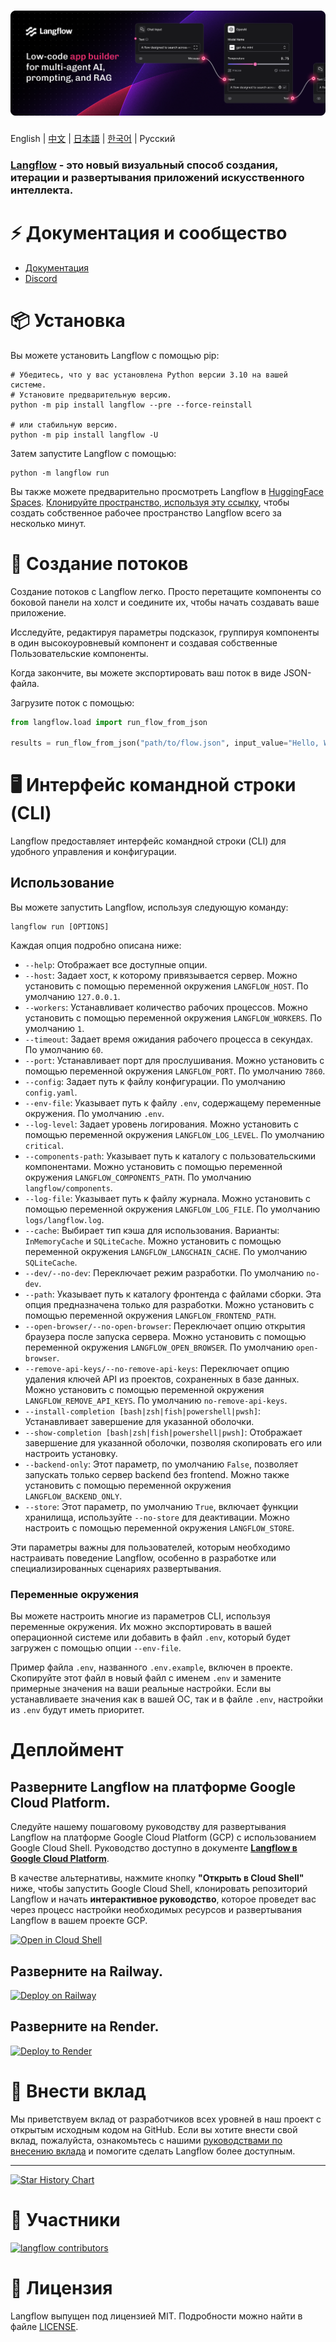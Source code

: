 <!-- markdownlint-disable MD030 -->

# [![Langflow](https://github.com/langflow-ai/langflow/blob/dev/docs/static/img/hero.png)](https://www.langflow.org)

English | [中文](./README-ZH.md) | [日本語](./README-JA.md) | [한국어](./README-KR.md) | Русский

### [Langflow](https://www.langflow.org) - это новый визуальный способ создания, итерации и развертывания приложений искусственного интеллекта.

# ⚡️ Документация и сообщество

- [Документация](https://docs.langflow.org)
- [Discord](https://discord.com/invite/EqksyE2EX9)

# 📦 Установка

Вы можете установить Langflow с помощью pip:

```shell
# Убедитесь, что у вас установлена Python версии 3.10 на вашей системе.
# Установите предварительную версию.
python -m pip install langflow --pre --force-reinstall

# или стабильную версию.
python -m pip install langflow -U
```

Затем запустите Langflow с помощью:

```shell
python -m langflow run
```

Вы также можете предварительно просмотреть Langflow в [HuggingFace Spaces](https://huggingface.co/spaces/Langflow/Langflow-Preview). [Клонируйте пространство, используя эту ссылку](https://huggingface.co/spaces/Langflow/Langflow-Preview?duplicate=true), чтобы создать собственное рабочее пространство Langflow всего за несколько минут.

# 🎨 Создание потоков

Создание потоков с Langflow легко. Просто перетащите компоненты со боковой панели на холст и соедините их, чтобы начать создавать ваше приложение.

Исследуйте, редактируя параметры подсказок, группируя компоненты в один высокоуровневый компонент и создавая собственные Пользовательские компоненты.

Когда закончите, вы можете экспортировать ваш поток в виде JSON-файла.

Загрузите поток с помощью:

```python
from langflow.load import run_flow_from_json

results = run_flow_from_json("path/to/flow.json", input_value="Hello, World!")
```

# 🖥️ Интерфейс командной строки (CLI)

Langflow предоставляет интерфейс командной строки (CLI) для удобного управления и конфигурации.

## Использование

Вы можете запустить Langflow, используя следующую команду:

```shell
langflow run [OPTIONS]
```

Каждая опция подробно описана ниже:

- `--help`: Отображает все доступные опции.
- `--host`: Задает хост, к которому привязывается сервер. Можно установить с помощью переменной окружения `LANGFLOW_HOST`. По умолчанию `127.0.0.1`.
- `--workers`: Устанавливает количество рабочих процессов. Можно установить с помощью переменной окружения `LANGFLOW_WORKERS`. По умолчанию `1`.
- `--timeout`: Задает время ожидания рабочего процесса в секундах. По умолчанию `60`.
- `--port`: Устанавливает порт для прослушивания. Можно установить с помощью переменной окружения `LANGFLOW_PORT`. По умолчанию `7860`.
- `--config`: Задает путь к файлу конфигурации. По умолчанию `config.yaml`.
- `--env-file`: Указывает путь к файлу `.env`, содержащему переменные окружения. По умолчанию `.env`.
- `--log-level`: Задает уровень логирования. Можно установить с помощью переменной окружения `LANGFLOW_LOG_LEVEL`. По умолчанию `critical`.
- `--components-path`: Указывает путь к каталогу с пользовательскими компонентами. Можно установить с помощью переменной окружения `LANGFLOW_COMPONENTS_PATH`. По умолчанию `langflow/components`.
- `--log-file`: Указывает путь к файлу журнала. Можно установить с помощью переменной окружения `LANGFLOW_LOG_FILE`. По умолчанию `logs/langflow.log`.
- `--cache`: Выбирает тип кэша для использования. Варианты: `InMemoryCache` и `SQLiteCache`. Можно установить с помощью переменной окружения `LANGFLOW_LANGCHAIN_CACHE`. По умолчанию `SQLiteCache`.
- `--dev/--no-dev`: Переключает режим разработки. По умолчанию `no-dev`.
- `--path`: Указывает путь к каталогу фронтенда с файлами сборки. Эта опция предназначена только для разработки. Можно установить с помощью переменной окружения `LANGFLOW_FRONTEND_PATH`.
- `--open-browser/--no-open-browser`: Переключает опцию открытия браузера после запуска сервера. Можно установить с помощью переменной окружения `LANGFLOW_OPEN_BROWSER`. По умолчанию `open-browser`.
- `--remove-api-keys/--no-remove-api-keys`: Переключает опцию удаления ключей API из проектов, сохраненных в базе данных. Можно установить с помощью переменной окружения `LANGFLOW_REMOVE_API_KEYS`. По умолчанию `no-remove-api-keys`.
- `--install-completion [bash|zsh|fish|powershell|pwsh]`: Устанавливает завершение для указанной оболочки.
- `--show-completion [bash|zsh|fish|powershell|pwsh]`: Отображает завершение для указанной оболочки, позволяя скопировать его или настроить установку.
- `--backend-only`: Этот параметр, по умолчанию `False`, позволяет запускать только сервер backend без frontend. Можно также установить с помощью переменной окружения `LANGFLOW_BACKEND_ONLY`.
- `--store`: Этот параметр, по умолчанию `True`, включает функции хранилища, используйте `--no-store` для деактивации. Можно настроить с помощью переменной окружения `LANGFLOW_STORE`.

Эти параметры важны для пользователей, которым необходимо настраивать поведение Langflow, особенно в разработке или специализированных сценариях развертывания.

### Переменные окружения

Вы можете настроить многие из параметров CLI, используя переменные окружения. Их можно экспортировать в вашей операционной системе или добавить в файл `.env`, который будет загружен с помощью опции `--env-file`.

Пример файла `.env`, названного `.env.example`, включен в проекте. Скопируйте этот файл в новый файл с именем `.env` и замените примерные значения на ваши реальные настройки. Если вы устанавливаете значения как в вашей ОС, так и в файле `.env`, настройки из `.env` будут иметь приоритет.

# Деплоймент

## Разверните Langflow на платформе Google Cloud Platform.

Следуйте нашему пошаговому руководству для развертывания Langflow на платформе Google Cloud Platform (GCP) с использованием Google Cloud Shell. Руководство доступно в документе [**Langflow в Google Cloud Platform**](GCP_DEPLOYMENT.md).

В качестве альтернативы, нажмите кнопку **"Открыть в Cloud Shell"** ниже, чтобы запустить Google Cloud Shell, клонировать репозиторий Langflow и начать **интерактивное руководство**, которое проведет вас через процесс настройки необходимых ресурсов и развертывания Langflow в вашем проекте GCP.

[![Open in Cloud Shell](https://gstatic.com/cloudssh/images/open-btn.svg)](https://console.cloud.google.com/cloudshell/open?git_repo=https://github.com/langflow-ai/langflow&working_dir=scripts/gcp&shellonly=true&tutorial=walkthroughtutorial_spot.md)

## Разверните на Railway.

[![Deploy on Railway](https://railway.app/button.svg)](https://railway.app/template/JMXEWp?referralCode=MnPSdg)

## Разверните на Render.

<a href="https://render.com/deploy?repo=https://github.com/langflow-ai/langflow/tree/main">
<img src="https://render.com/images/deploy-to-render-button.svg" alt="Deploy to Render" />
</a>

# 👋 Внести вклад

Мы приветствуем вклад от разработчиков всех уровней в наш проект с открытым исходным кодом на GitHub. Если вы хотите внести свой вклад, пожалуйста, ознакомьтесь с нашими [руководствами по внесению вклада](./CONTRIBUTING.md) и помогите сделать Langflow более доступным.

---

[![Star History Chart](https://api.star-history.com/svg?repos=langflow-ai/langflow&type=Timeline)](https://star-history.com/#langflow-ai/langflow&Date)

# 🌟 Участники

[![langflow contributors](https://contrib.rocks/image?repo=langflow-ai/langflow)](https://github.com/langflow-ai/langflow/graphs/contributors)

# 📄 Лицензия

Langflow выпущен под лицензией MIT. Подробности можно найти в файле [LICENSE](LICENSE).
